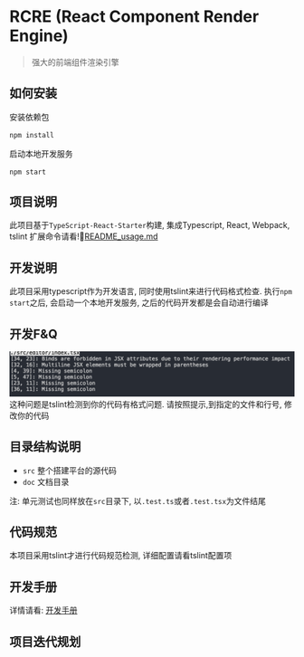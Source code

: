 RCRE (React Component Render Engine)
==============

> 强大的前端组件渲染引擎

## 如何安装

安装依赖包
```bash
npm install
```

启动本地开发服务
```
npm start
```

## 项目说明
此项目基于`TypeScript-React-Starter`构建, 集成Typescript, React, Webpack, tslint
扩展命令请看![README_usage.md](./README_usage.md)

## 开发说明
此项目采用typescript作为开发语言, 同时使用tslint来进行代码格式检查. 
执行`npm start`之后, 会启动一个本地开发服务, 之后的代码开发都是会自动进行编译

## 开发F&Q
![image](src/doc/static/QQ20170724-120015@2x.png)
这种问题是tslint检测到你的代码有格式问题. 请按照提示,到指定的文件和行号, 修改你的代码

## 目录结构说明

+ `src` 整个搭建平台的源代码
+ `doc` 文档目录

注: 单元测试也同样放在`src`目录下, 以`.test.ts`或者`.test.tsx`为文件结尾

## 代码规范
本项目采用tslint才进行代码规范检测, 详细配置请看tslint配置项

## 开发手册

详情请看: [开发手册](src/doc/developer_guide.md)

## 项目迭代规划